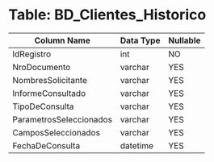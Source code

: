 # Table: BD_Clientes_Historico

| Column Name | Data Type | Nullable |
|-------------|-----------|----------|
| IdRegistro | int | NO |
| NroDocumento | varchar | YES |
| NombresSolicitante | varchar | YES |
| InformeConsultado | varchar | YES |
| TipoDeConsulta | varchar | YES |
| ParametrosSeleccionados | varchar | YES |
| CamposSeleccionados | varchar | YES |
| FechaDeConsulta | datetime | YES |
